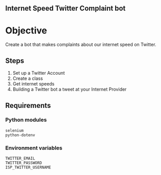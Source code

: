 ## Internet Speed Twitter Complaint bot

# Objective

Create a bot that makes complaints about our internet speed on Twitter.

## Steps
1) Set up a Twitter Account
2) Create a class
3) Get internet speeds
4) Building a Twitter bot a tweet at your Internet Provider

## Requirements

### Python modules
```commandline
selenium
python-dotenv
```

### Environment variables
```commandline
TWITTER_EMAIL
TWITTER_PASSWORD
ISP_TWITTER_USERNAME
```